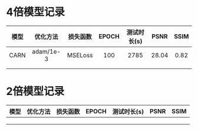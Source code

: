# 4倍模型记录

| 模型 | 优化方法  | 损失函数 | EPOCH | 测试时长(s) | PSNR  | SSIM |
| :--: | :-------: | :------: | :---: | :---------: | :---: | :--: |
| CARN | adam/1e-3 | MSELoss  |  100  |    2785     | 28.04 | 0.82 |
|      |           |          |       |             |       |      |
|      |           |          |       |             |       |      |

# 2倍模型记录

| 模型 | 优化方法 | 损失函数 | EPOCH | 测试时长(s) | PSNR | SSIM |
| :--: | :------: | :------: | :---: | :---------: | :--: | :--: |
|      |          |          |       |             |      |      |
|      |          |          |       |             |      |      |
|      |          |          |       |             |      |      |

